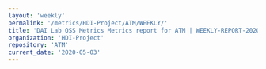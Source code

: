 ```yaml
---
layout: 'weekly'
permalink: '/metrics/HDI-Project/ATM/WEEKLY/'
title: 'DAI Lab OSS Metrics Metrics report for ATM | WEEKLY-REPORT-2020-05-03'
organization: 'HDI-Project'
repository: 'ATM'
current_date: '2020-05-03'
---
```

